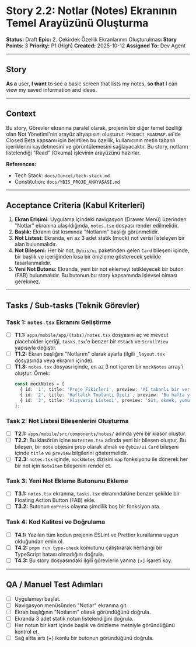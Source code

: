 # Story 2.2: Notlar (Notes) Ekranının Temel Arayüzünü Oluşturma

**Status:** Draft
**Epic:** 2. Çekirdek Özellik Ekranlarının Oluşturulması
**Story Points:** 3
**Priority:** P1 (High)
**Created:** 2025-10-12
**Assigned To:** Dev Agent

---

## Story

**As a** user,
**I want** to see a basic screen that lists my notes,
**so that** I can view my saved information and ideas.

---

## Context

Bu story, Görevler ekranına paralel olarak, projenin bir diğer temel özelliği olan Not Yönetimi'nin arayüz altyapısını oluşturur. `PRODUCT_ROADMAP.md`'de Closed Beta kapsamı için belirtilen bu özellik, kullanıcının metin tabanlı içeriklerini kaydetmesini ve görüntülemesini sağlayacaktır. Bu story, notların listelendiği "Read" (Okuma) işlevinin arayüzünü hazırlar.

**References:**
- Tech Stack: `docs/Güncel/tech-stack.md`
- Constitution: `docs/YBIS_PROJE_ANAYASASI.md`

---

## Acceptance Criteria (Kabul Kriterleri)

1.  **Ekran Erişimi:** Uygulama içindeki navigasyon (Drawer Menü) üzerinden "Notlar" ekranına ulaşıldığında, `notes.tsx` dosyası render edilmelidir.
2.  **Başlık:** Ekranın üst kısmında "Notlarım" başlığı görünmelidir.
3.  **Not Listesi:** Ekranda, en az 3 adet statik (mock) not verisi listeleyen bir alan bulunmalıdır.
4.  **Not Bileşeni:** Her bir not, `@ybis/ui` paketinden gelen `Card` bileşeni içinde, bir başlık ve içeriğinden kısa bir önizleme gösterecek şekilde tasarlanmalıdır.
5.  **Yeni Not Butonu:** Ekranda, yeni bir not eklemeyi tetikleyecek bir buton (FAB) bulunmalıdır. Bu butonun bu story kapsamında işlevsel olması gerekmez.

---

## Tasks / Sub-tasks (Teknik Görevler)

### Task 1: `notes.tsx` Ekranını Geliştirme
- [ ] **T1.1:** `apps/mobile/app/(tabs)/notes.tsx` dosyasını aç ve mevcut placeholder içeriği, `tasks.tsx`'e benzer bir `YStack` ve `ScrollView` yapısıyla değiştir.
- [ ] **T1.2:** Ekran başlığını "Notlarım" olarak ayarla (ilgili `_layout.tsx` dosyasında veya ekranın içinde).
- [ ] **T1.3:** `notes.tsx` dosyası içinde, en az 3 not içeren bir `mockNotes` array'i oluştur. Örnek:
    ```typescript
    const mockNotes = [
      { id: '1', title: 'Proje Fikirleri', preview: 'AI tabanlı bir verimlilik uygulaması...' },
      { id: '2', title: 'Haftalık Toplantı Özeti', preview: 'Bu hafta yapılanlar ve gelecek hafta hedefleri...' },
      { id: '3', title: 'Alışveriş Listesi', preview: 'Süt, ekmek, yumurta...' },
    ];
    ```

### Task 2: Not Listesi Bileşenlerini Oluşturma
- [ ] **T2.1:** `apps/mobile/src/components/notes/` adında yeni bir klasör oluştur.
- [ ] **T2.2:** Bu klasörün içine `NoteItem.tsx` adında yeni bir bileşen oluştur. Bu bileşen, bir `note` objesini prop olarak almalı ve `@ybis/ui` `Card` bileşeni içinde `title` ve `preview` bilgilerini göstermelidir.
- [ ] **T2.3:** `notes.tsx` içinde, `mockNotes` dizisini `map` fonksiyonu ile dönerek her bir not için `NoteItem` bileşenini render et.

### Task 3: Yeni Not Ekleme Butonunu Ekleme
- [ ] **T3.1:** `notes.tsx` ekranına, `tasks.tsx` ekranındakine benzer şekilde bir Floating Action Button (FAB) ekle.
- [ ] **T3.2:** Butonun `onPress` olayına şimdilik boş bir fonksiyon ata.

### Task 4: Kod Kalitesi ve Doğrulama
- [ ] **T4.1:** Yazılan tüm kodun projenin ESLint ve Prettier kurallarına uygun olduğundan emin ol.
- [ ] **T4.2:** `pnpm run type-check` komutunu çalıştırarak herhangi bir TypeScript hatası olmadığını doğrula.
- [ ] **T4.3:** Bu story dosyasındaki ilgili görevlerin yanına `[x]` işareti koy.

---

## QA / Manuel Test Adımları

- [ ] Uygulamayı başlat.
- [ ] Navigasyon menüsünden "Notlar" ekranına git.
- [ ] Ekran başlığının "Notlarım" olarak göründüğünü doğrula.
- [ ] Ekranda 3 adet statik notun listelendiğini doğrula.
- [ ] Her notun bir kart içinde başlık ve önizleme metniyle göründüğünü kontrol et.
- [ ] Sağ altta artı (+) ikonlu bir butonun göründüğünü doğrula.
